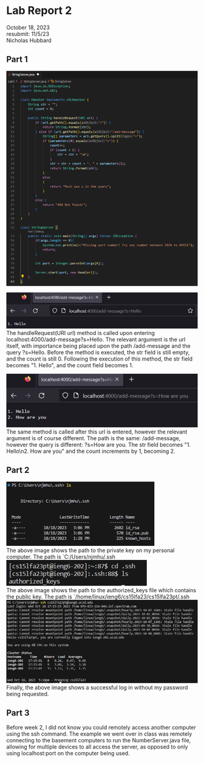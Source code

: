 # __Lab Report 2__
October 18, 2023  
resubmit: 11/5/23    
Nicholas Hubbard  

## Part 1
![Code](lab3codescreenshot.png)    


![First Add](lab3screenshot1.png)    
The handleRequest(URI url) method is called upon entering localhost:4000/add-message?s=Hello. The relevant argument is the url itself, with importance being placed upon the path /add-message and the query ?s=Hello. Before the method is executed, the str field is still empty, and the count is still 0. Following the execution of this method, the str field becomes "1. Hello", and the count field becomes 1.  

![Second Add](lab3screenshot2.png)    
The same method is called after this url is entered, however the relevant argument is of course different. The path is the same: /add-message, however the query is different: ?s=How are you. The str field becomes "1. Hello\n2. How are you" and the count increments by 1, becoming 2.  

## Part 2    
![Private Key Path](lab3privkeypath.png)  
The above image shows the path to the private key on my personal computer. The path is \`C:/Users/njmhu/.ssh    
![Public Key Path](lab3pubkeypath.png)  
The above image shows the path to the authorized_keys file which contains the public key.  The path is `/home/linux/ieng6/cs15lfa23/cs15lfa23pt/.ssh    
![Logged In Without Password](loggedin.png)  
Finally, the above image shows a successful log in without my password being requested.  

## Part 3    
Before week 2, I did not know you could remotely access another computer using the ssh command. The example we went over in class was remotely connecting to the basement computers to run the NumberServer.java file, allowing for multiple devices to all access the server, as opposed to only using localhost:port on the computer being used.
